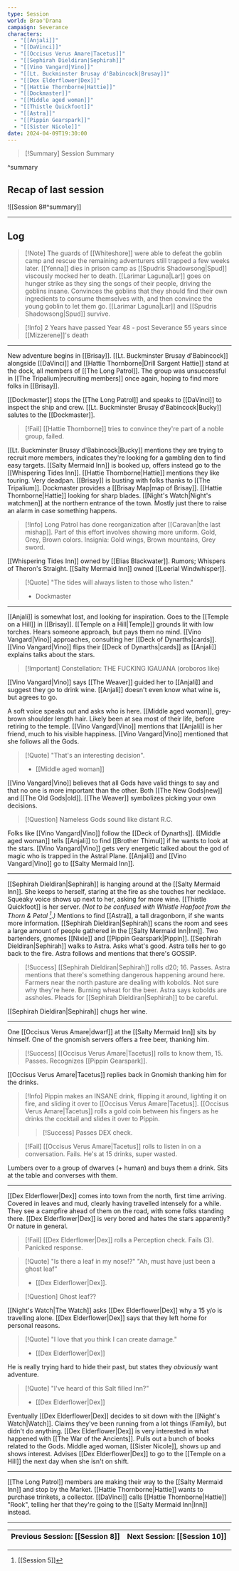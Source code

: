 ```yaml
---
type: Session
world: Brao'Drana
campaign: Severance
characters:
  - "[[Anjali]]"
  - "[[DaVinci]]"
  - "[[Occisus Verus Amare|Tacetus]]"
  - "[[Sephirah Dieldiran|Sephirah]]"
  - "[[Vino Vangard|Vino]]"
  - "[[Lt. Buckminster Brusay d'Babincock|Brusay]]"
  - "[[Dex Elderflower|Dex]]"
  - "[[Hattie Thornborne|Hattie]]"
  - "[[Dockmaster]]"
  - "[[Middle aged woman]]"
  - "[[Thistle Quickfoot]]"
  - "[[Astra]]"
  - "[[Pippin Gearspark]]"
  - "[[Sister Nicole]]"
date: 2024-04-09T19:30:00
---
```


> [!Summary] Session Summary
> 

^summary

## Recap of last session
![[Session 8#^summary]]

---

## Log

> [!Note] The guards of [[Whiteshore]] were able to defeat the goblin camp and rescue the remaining adventurers still trapped a few weeks later.
[[Yenna]] dies in prison camp as [[Spudris Shadowsong|Spud]] viscously mocked her to death.
[[Larimar Laguna|Lar]] goes on hunger strike as they sing the songs of their people, driving the goblins insane. Convinces the goblins that they should find their own ingredients to consume themselves with, and then convince the young goblin to let them go.
[[Larimar Laguna|Lar]] and [[Spudris Shadowsong|Spud]] survive.

> [!Info] 2 Years have passed
Year 48 - post Severance
55 years since [[Mizzerene]]'s death

---

New adventure begins in [[Brisay]].
[[Lt. Buckminster Brusay d'Babincock]] alongside [[DaVinci]] and [[Hattie Thornborne|Drill Sargent Hattie]] stand at the dock, all members of [[The Long Patrol]].
The group was unsuccessful in [[The Tripalium|recruiting members]] once again, hoping to find more folks in [[Brisay]]. 

[[Dockmaster]] stops the [[The Long Patrol]] and speaks to [[DaVinci]] to inspect the ship and crew. [[Lt. Buckminster Brusay d'Babincock|Bucky]] salutes to the [[Dockmaster]].

> [!Fail] [[Hattie Thornborne]] tries to convince they're part of a noble group, failed.

[[Lt. Buckminster Brusay d'Babincock|Bucky]] mentions they are trying to recruit more members, indicates they're looking for a gambling den to find easy targets.
[[Salty Mermaid Inn]] is booked up, offers instead go to the [[Whispering Tides Inn]].
[[Hattie Thornborne|Hattie]] mentions they like touring. Very deadpan.
[[Brisay]] is busting with folks thanks to [[The Tripalium]].
Dockmaster provides a [[Brisay Map|map of Brisay]].
[[Hattie Thornborne|Hattie]] looking for sharp blades.
[[Night's Watch|Night's watchmen]] at the northern entrance of the town. Mostly just there to raise an alarm in case something happens.

> [!Info] Long Patrol has done reorganization after [[Caravan|the last mishap]].
Part of this effort involves showing more uniform. Gold, Grey, Brown colors.
Insignia: Gold wings, Brown mountains, Grey sword.

[[Whispering Tides Inn]] owned by [[Elias Blackwater]]. Rumors; Whispers of Theron's Straight.
[[Salty Mermaid Inn]] owned [[Leerial Windwhisper]].

> [!Quote] "The tides will always listen to those who listen."
> - Dockmaster

---

[[Anjali]] is somewhat lost, and looking for inspiration.
Goes to the [[Temple on a Hill]] in [[Brisay]].
[[Temple on a Hill|Temple]] grounds lit with low torches.
Hears someone approach, but pays them no mind.
[[Vino Vangard|Vino]] approaches, consulting her [[Deck of Dynarths|cards]].
[[Vino Vangard|Vino]] flips their [[Deck of Dynarths|cards]] as [[Anjali]] explains talks about the stars.

> [!Important] Constellation: THE FUCKING IGAUANA (oroboros like)

[[Vino Vangard|Vino]] says [[The Weaver]] guided her to [[Anjali]] and suggest they go to drink wine.
[[Anjali]] doesn't even know what wine is, but agrees to go.

A soft voice speaks out and asks who is here.
[[Middle aged woman]], grey-brown shoulder length hair. Likely been at sea most of their life, before retiring to the temple.
[[Vino Vangard|Vino]] mentions that [[Anjali]] is her friend, much to his visible happiness.
[[Vino Vangard|Vino]] mentioned that she follows all the Gods.

> [!Quote] "That's an interesting decision".
> - [[Middle aged woman]]

[[Vino Vangard|Vino]] believes that all Gods have valid things to say and that no one is more important than the other. Both [[The New Gods|new]] and [[The Old Gods|old]].
[[The Weaver]] symbolizes picking your own decisions.

> [!Question] Nameless Gods sound like distant R.C.

Folks like [[Vino Vangard|Vino]] follow the [[Deck of Dynarths]].
[[Middle aged woman]] tells [[Anjali]] to find [[Brother Thimul]] if he wants to look at the stars.
[[Vino Vangard|Vino]] gets very energetic talked about the god of magic who is trapped in the Astral Plane.
[[Anjali]] and [[Vino Vangard|Vino]] go to [[Salty Mermaid Inn]].

---

[[Sephirah Dieldiran|Sephirah]] is hanging around at the [[Salty Mermaid Inn]].
She keeps to herself, staring at the fire as she touches her necklace.
Squeaky voice shows up next to her, asking for more wine.
[[Thistle Quickfoot]] is her server. *(Not to be confused with Whistle Hopfoot from the Thorn & Petal [^1].)*
Mentions to find [[Astra]], a tall dragonborn, if she wants more information.
[[Sephirah Dieldiran|Sephirah]] scans the room and sees a large amount of people gathered in the [[Salty Mermaid Inn|Inn]].
Two bartenders, gnomes [[Nixie]] and [[Pippin Gearspark|Pippin]].
[[Sephirah Dieldiran|Sephirah]] walks to Astra.
Asks what's good. Astra tells her to go back to the fire.
Astra follows and mentions that there's GOSSIP.

> [!Success] [[Sephirah Dieldiran|Sephirah]] rolls d20; 16. Passes.
Astra mentions that there's something dangerous happening around here. Farmers near the north pasture are dealing with kobolds. Not sure why they're here. Burning wheat for the beer. Astra says kobolds are assholes. Pleads for [[Sephirah Dieldiran|Sephirah]] to be careful.

[[Sephirah Dieldiran|Sephirah]] chugs her wine.

---

One [[Occisus Verus Amare|dwarf]] at the [[Salty Mermaid Inn]] sits by himself.
One of the gnomish servers offers a free beer, thanking him.

> [!Success] [[Occisus Verus Amare|Tacetus]] rolls to know them, 15. Passes.
> Recognizes [[Pippin Gearspark]].

[[Occisus Verus Amare|Tacetus]] replies back in Gnomish thanking him for the drinks.

> [!Info] Pippin makes an INSANE drink, flipping it around, lighting it on fire, and sliding it over to [[Occisus Verus Amare|Tacetus]].
[[Occisus Verus Amare|Tacetus]] rolls a gold coin between his fingers as he drinks the cocktail and slides it over to Pippin. 
> > [!Success] Passes DEX check.

> [!Fail] [[Occisus Verus Amare|Tacetus]] rolls to listen in on a conversation. Fails.
He's at 15 drinks, super wasted.

Lumbers over to a group of dwarves (+ human) and buys them a drink.
Sits at the table and converses with them.

---

[[Dex Elderflower|Dex]] comes into town from the north, first time arriving.
Covered in leaves and mud, clearly having travelled intensely for a while.
They see a campfire ahead of them on the road, with some folks standing there.
[[Dex Elderflower|Dex]] is very bored and hates the stars apparently? Or nature in general.

> [!Fail] [[Dex Elderflower|Dex]] rolls a Perception check. Fails (3).
Panicked response.

> [!Quote] "Is there a leaf in my nose!?" "Ah, must have just been a ghost leaf"
> - [[Dex Elderflower|Dex]].

> [!Question] Ghost leaf??

[[Night's Watch|The Watch]] asks [[Dex Elderflower|Dex]] why a 15 y/o is travelling alone.
[[Dex Elderflower|Dex]] says that they left home for personal reasons.

> [!Quote] "I love that you think I can create damage."
> - [[Dex Elderflower|Dex]]

He is really trying hard to hide their past, but states they *obviously* want adventure.

> [!Quote] "I've heard of this Salt filled Inn?"
> - [[Dex Elderflower|Dex]]

Eventually [[Dex Elderflower|Dex]] decides to sit down with the [[Night's Watch|Watch]].
Claims they've been running from a lot things (Family), but didn't do anything.
[[Dex Elderflower|Dex]] is very interested in what happened with [[The War of the Ancients]].
Pulls out a bunch of books related to the Gods.
Middle aged woman, [[Sister Nicole]], shows up and shows interest.
Advises [[Dex Elderflower|Dex]] to go to the [[Temple on a Hill]] the next day when she isn't on shift.

---

[[The Long Patrol]] members are making their way to the [[Salty Mermaid Inn]] and stop by the Market.
[[Hattie Thornborne|Hattie]] wants to purchase trinkets, a collector.
[[DaVinci]] calls [[Hattie Thornborne|Hattie]] "Rook", telling her that they're going to the [[Salty Mermaid Inn|Inn]] instead.


[^1]: [[Session 5]]
____

| Previous Session: [[Session 8]] | Next Session: [[Session 10]] |
| ------------------------------- | ---------------------------- |
